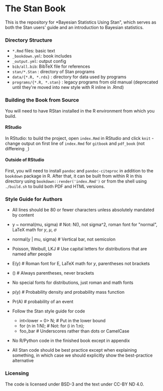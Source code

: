 # The Stan Book

This is the repository for *Bayesian Statistics Using Stan", which
serves as both the Stan users' guide and an introduction to Bayesian
statistics.

### Directory Structure

* `*.Rmd` files: basic text
* `_bookdown.yml`: book includes
* `_output.yml`: output config
* `bib/all.bib`: BibTeX file for references
* `stan/*.Stan` : directory of Stan programs
* `data/{*.R, *.rds}` : directory for data used by programs
* `programs/{*.R, *.stan}` : legacy programs from old manual (deprecated until
  they're moved into new style with R inline in .Rmd)


### Building the Book from Source

You will need to have RStan installed in the R environment from which
you build.

#### RStudio

In RStudio: to build the project, open `index.Rmd` in RStudio and click `knit`
    - change output on first line of `index.Rmd` for `gitbook` and `pdf_book` (not differeing `_`)

#### Outside of RStudio

First, you will need to install `pandoc` and `pandoc-citeproc` in
addition to the `bookdown` package in R.  After that, it can be built
from within R in this directory using `bookdown::render('index.Rmd')`
or from the shell using `./build.sh` to build both PDF and HTML
versions.


### Style Guide for Authors

* All lines should be 80 or fewer characters unless absolutely
mandated by content

* y ~ normal(mu, sigma) # Not: N(), not sigma^2, roman font for
  "normal", LaTeX math for $y$, $\mu$, $\sigma$

* normal(y | mu, sigma) # Vertical bar, not semicolon

* Poisson, Weibull, LKJ # Use capital letters for distributions that
  are named after people

* E(y)  # Roman font for E, LaTeX math for $y$, parentheses not brackets

* ()  # Always parentheses, never brackets

* No special fonts for distributions, just roman and math fonts

* p(y) # Probability density and probability mass function

* Pr(A)  # probability of an event

* Follow the Stan style guide for code
    - int<lower = 0> N;  # Put in the lower bound
    - for (n in 1:N); # Not:  for (i in 1:n);
    - foo_bar # Underscores rather than dots or CamelCase

* No R/Python code in the finished book except in appendix

* All Stan code should be best practice except when explaining
  something, in which case we should explicitly show the best-practice
  alternative


### Licensing

The code is licensed under BSD-3 and the text under CC-BY ND 4.0.

